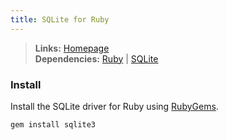 ```yaml
---
title: SQLite for Ruby
---
```



> **Links:** [Homepage](http://rubygems.org/gems/sqlite3)  
> **Dependencies:** [Ruby](/ruby/) | [SQLite](/sqlite/)


### Install

Install the SQLite driver for Ruby using [RubyGems](http://rubygems.org/).

	gem install sqlite3
